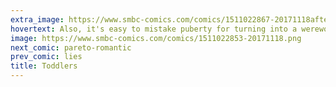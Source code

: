 ```yaml
---
extra_image: https://www.smbc-comics.com/comics/1511022867-20171118after.png
hovertext: Also, it's easy to mistake puberty for turning into a werewolf.
image: https://www.smbc-comics.com/comics/1511022853-20171118.png
next_comic: pareto-romantic
prev_comic: lies
title: Toddlers
---
```


